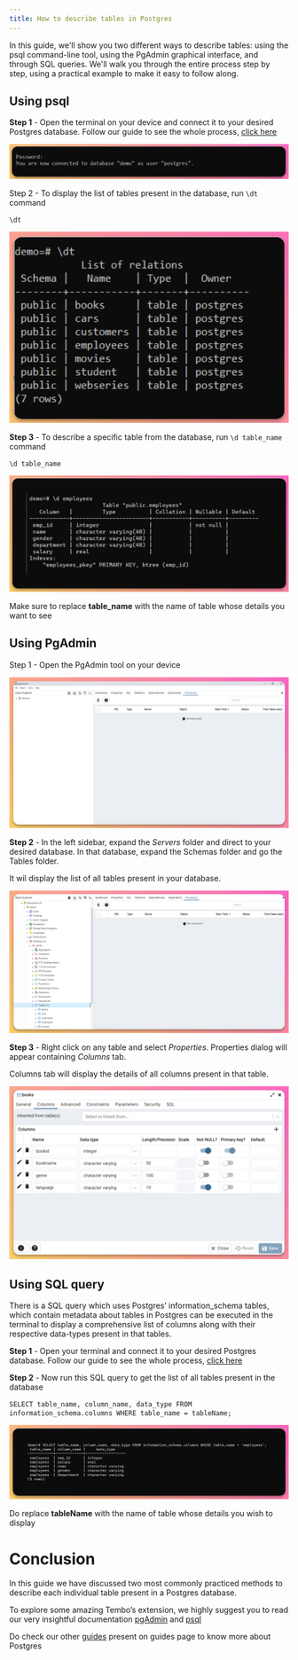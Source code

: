 ```yaml
---
title: How to describe tables in Postgres
---
```


In this guide, we'll show you two different ways to describe tables: using the psql command-line tool, using the PgAdmin graphical interface, and through SQL queries. We'll walk you through the entire process step by step, using a practical example to make it easy to follow along.

## Using psql

**Step 1** - Open the terminal on your device and connect it to your desired Postgres database. Follow our guide to see the whole process, [click here](https://tembo.io/docs/postgres_guides/how-to-connect-to-postgres)

![connected-database](./images/connected-database.png)

Step 2 - To display the list of tables present in the database, run `\dt` command

```
\dt
```

![dt-command](./images/dt-command.png)

**Step 3** - To describe a specific table from the database, run `\d table_name` command

```
\d table_name
```

![d-command](./images/d-command.png)

Make sure to replace **table_name** with the name of table whose details you want to see

## Using PgAdmin

Step 1 - Open the PgAdmin tool on your device

![pgadmin](./images/pgadmin.png)

**Step 2** - In the left sidebar, expand the _Servers_ folder and direct to your desired database. In that database, expand the Schemas folder and go the Tables folder.

It wil display the list of all tables present in your database.

![tables-in-pgadmin](./images/tables-in-pgadmin.png)

**Step 3** - Right click on any table and select _Properties_. Properties dialog will appear containing _Columns_ tab.

Columns tab will display the details of all columns present in that table.

![table-properties](./images/table-properties.png)

## Using SQL query

There is a SQL query which uses Postgres’ information_schema tables, which contain metadata about tables in Postgres can be executed in the terminal to display a comprehensive list of columns along with their respective data-types present in that tables.

**Step 1** - Open your terminal and connect it to your desired Postgres database. Follow our guide to see the whole process, [click here](https://tembo.io/docs/postgres_guides/how-to-connect-to-postgres/)

**Step 2** - Now run this SQL query to get the list of all tables present in the database

```
SELECT table_name, column_name, data_type FROM information_schema.columns WHERE table_name = tableName;
```

![sql-query-to-describe-table](./images/sql-query-to-describe-table.png)

Do replace **tableName** with the name of table whose details you wish to display

# Conclusion

In this guide we have discussed two most commonly practiced methods to describe each individual table present in a Postgres database.

To explore some amazing Tembo’s extension, we highly suggest you to read our very insightful documentation [pgAdmin](https://www.pgadmin.org/docs/pgadmin4/latest/index.html) and [psql](https://www.postgresql.org/docs/current/app-psql.html)

Do check our other [guides](https://tembo.io/docs/) present on guides page to know more about Postgres
